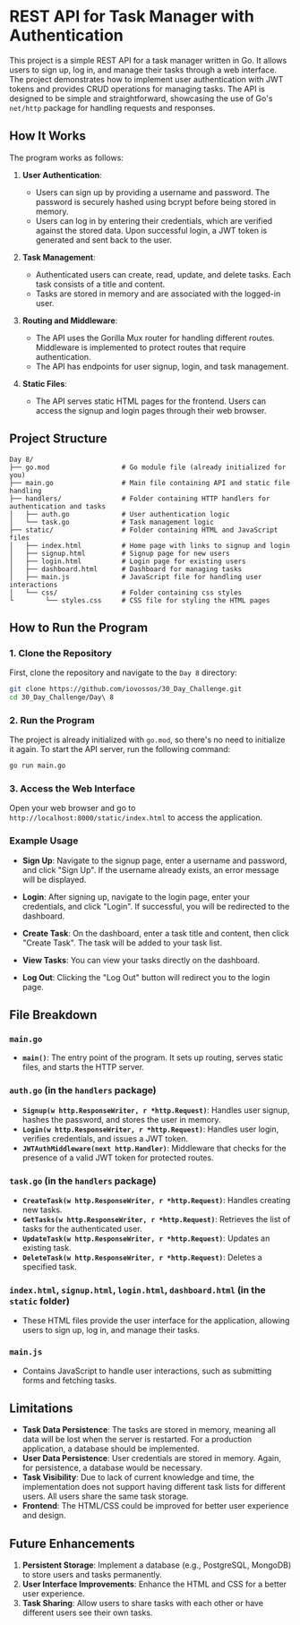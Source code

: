 
# REST API for Task Manager with Authentication

This project is a simple REST API for a task manager written in Go. It allows users to sign up, log in, and manage their tasks through a web interface. The project demonstrates how to implement user authentication with JWT tokens and provides CRUD operations for managing tasks. The API is designed to be simple and straightforward, showcasing the use of Go's `net/http` package for handling requests and responses.

## How It Works

The program works as follows:

1. **User Authentication**:
   - Users can sign up by providing a username and password. The password is securely hashed using bcrypt before being stored in memory.
   - Users can log in by entering their credentials, which are verified against the stored data. Upon successful login, a JWT token is generated and sent back to the user.

2. **Task Management**:
   - Authenticated users can create, read, update, and delete tasks. Each task consists of a title and content.
   - Tasks are stored in memory and are associated with the logged-in user.

3. **Routing and Middleware**:
   - The API uses the Gorilla Mux router for handling different routes. Middleware is implemented to protect routes that require authentication.
   - The API has endpoints for user signup, login, and task management.

4. **Static Files**:
   - The API serves static HTML pages for the frontend. Users can access the signup and login pages through their web browser.

## Project Structure

```
Day 8/
├── go.mod                  # Go module file (already initialized for you)
├── main.go                 # Main file containing API and static file handling
├── handlers/               # Folder containing HTTP handlers for authentication and tasks
│   ├── auth.go             # User authentication logic
│   └── task.go             # Task management logic
├── static/                 # Folder containing HTML and JavaScript files
│   ├── index.html          # Home page with links to signup and login
│   ├── signup.html         # Signup page for new users
│   ├── login.html          # Login page for existing users
│   ├── dashboard.html      # Dashboard for managing tasks
│   ├── main.js             # JavaScript file for handling user interactions
│   └── css/                # Folder containing css styles
└        └── styles.css     # CSS file for styling the HTML pages
```

## How to Run the Program

### 1. Clone the Repository

First, clone the repository and navigate to the `Day 8` directory:

```bash
git clone https://github.com/iovossos/30_Day_Challenge.git
cd 30_Day_Challenge/Day\ 8
```

### 2. Run the Program

The project is already initialized with `go.mod`, so there's no need to initialize it again. To start the API server, run the following command:

```bash
go run main.go
```

### 3. Access the Web Interface

Open your web browser and go to `http://localhost:8000/static/index.html` to access the application.

### Example Usage

- **Sign Up**: Navigate to the signup page, enter a username and password, and click "Sign Up". If the username already exists, an error message will be displayed.
  
- **Login**: After signing up, navigate to the login page, enter your credentials, and click "Login". If successful, you will be redirected to the dashboard.

- **Create Task**: On the dashboard, enter a task title and content, then click "Create Task". The task will be added to your task list.

- **View Tasks**: You can view your tasks directly on the dashboard.

- **Log Out**: Clicking the "Log Out" button will redirect you to the login page.

## File Breakdown

### `main.go`

- **`main()`**: The entry point of the program. It sets up routing, serves static files, and starts the HTTP server.

### `auth.go` (in the `handlers` package)

- **`Signup(w http.ResponseWriter, r *http.Request)`**: Handles user signup, hashes the password, and stores the user in memory.
- **`Login(w http.ResponseWriter, r *http.Request)`**: Handles user login, verifies credentials, and issues a JWT token.
- **`JWTAuthMiddleware(next http.Handler)`**: Middleware that checks for the presence of a valid JWT token for protected routes.

### `task.go` (in the `handlers` package)

- **`CreateTask(w http.ResponseWriter, r *http.Request)`**: Handles creating new tasks.
- **`GetTasks(w http.ResponseWriter, r *http.Request)`**: Retrieves the list of tasks for the authenticated user.
- **`UpdateTask(w http.ResponseWriter, r *http.Request)`**: Updates an existing task.
- **`DeleteTask(w http.ResponseWriter, r *http.Request)`**: Deletes a specified task.

### `index.html`, `signup.html`, `login.html`, `dashboard.html` (in the `static` folder)

- These HTML files provide the user interface for the application, allowing users to sign up, log in, and manage their tasks.

### `main.js`

- Contains JavaScript to handle user interactions, such as submitting forms and fetching tasks.

## Limitations

- **Task Data Persistence**: The tasks are stored in memory, meaning all data will be lost when the server is restarted. For a production application, a database should be implemented.
- **User Data Persistence**: User credentials are stored in memory. Again, for persistence, a database would be necessary.
- **Task Visibility**: Due to lack of current knowledge and time, the implementation does not support having different task lists for different users. All users share the same task storage.
- **Frontend**: The HTML/CSS could be improved for better user experience and design.

## Future Enhancements

1. **Persistent Storage**: Implement a database (e.g., PostgreSQL, MongoDB) to store users and tasks permanently.
2. **User Interface Improvements**: Enhance the HTML and CSS for a better user experience.
3. **Task Sharing**: Allow users to share tasks with each other or have different users see their own tasks.

